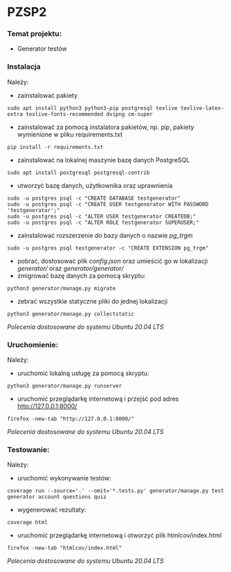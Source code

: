 # PZSP2

### Temat projektu:

- Generator testów

### Instalacja

Należy:
- zainstalować pakiety
```batch
sudo apt install python3 python3-pip postgresql texlive texlive-latex-extra texlive-fonts-recommended dvipng cm-super
```
- zainstalować za pomocą instalatora pakietów, np. pip, pakiety wymienione w pliku requirements.txt
```batch
pip install -r requirements.txt
```
- zainstalować na lokalnej maszynie bazę danych PostgreSQL
```batch
sudo apt install postgresql postgresql-contrib
```
- utworzyć bazę danych, użytkownika oraz uprawnienia
```batch
sudo -u postgres psql -c "CREATE DATABASE testgenerator"
sudo -u postgres psql -c "CREATE USER testgenerator WITH PASSWORD 'testgenerator';"
sudo -u postgres psql -c "ALTER USER testgenerator CREATEDB;"
sudo -u postgres psql -c "ALTER ROLE testgenerator SUPERUSER;"
``` 
- zainstalować rozszerzenie do bazy danych o nazwie *pg_trgm*
```batch
sudo -u postgres psql testgenerator -c "CREATE EXTENSION pg_trgm"
``` 
- pobrać, dostosować plik *config.json* oraz umieścić go w lokalizacji *generator/* oraz *generator/generator/*
- zmigrować bazę danych za pomocą skryptu:
```batch
python3 generator/manage.py migrate
```
- zebrać wszystkie statyczne pliki do jednej lokalizacji
```batch
python3 generator/manage.py collectstatic
```

*Polecenia dostosowane do systemu Ubuntu 20.04 LTS*

### Uruchomienie:

Należy:
- uruchomić lokalną usługę za pomocą skryptu:
```batch
python3 generator/manage.py runserver
```
- uruchomić przeglądarkę internetową i przejść pod adres http://127.0.0.1:8000/
```batch
firefox -new-tab "http://127.0.0.1:8000/"
```

*Polecenia dostosowane do systemu Ubuntu 20.04 LTS*

### Testowanie:
Należy:
- uruchomić wykonywanie testów:
```batch
coverage run --source='.' --omit='*.tests.py' generator/manage.py test generator account questions quiz
```
- wygenerować rezultaty:
```batch
coverage html
```
- uruchomić przeglądarkę internetową i otworzyć plik htmlcov/index.html
```batch
firefox -new-tab "htmlcov/index.html"
```

*Polecenia dostosowane do systemu Ubuntu 20.04 LTS*
